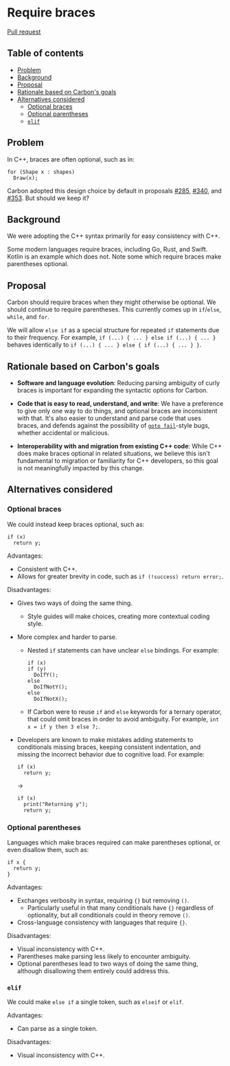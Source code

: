 # Require braces

<!--
Part of the Carbon Language project, under the Apache License v2.0 with LLVM
Exceptions. See /LICENSE for license information.
SPDX-License-Identifier: Apache-2.0 WITH LLVM-exception
-->

[Pull request](https://github.com/carbon-language/carbon-lang/pull/623)

<!-- toc -->

## Table of contents

-   [Problem](#problem)
-   [Background](#background)
-   [Proposal](#proposal)
-   [Rationale based on Carbon's goals](#rationale-based-on-carbons-goals)
-   [Alternatives considered](#alternatives-considered)
    -   [Optional braces](#optional-braces)
    -   [Optional parentheses](#optional-parentheses)
    -   [`elif`](#elif)

<!-- tocstop -->

## Problem

In C++, braces are often optional, such as in:

```
for (Shape x : shapes)
  Draw(x);
```

Carbon adopted this design choice by default in proposals
[#285](https://github.com/carbon-language/carbon-lang/blob/trunk/proposals/p0285.md),
[#340](https://github.com/carbon-language/carbon-lang/blob/trunk/proposals/p0340.md),
and
[#353](https://github.com/carbon-language/carbon-lang/blob/trunk/proposals/p0353.md).
But should we keep it?

## Background

We were adopting the C++ syntax primarily for easy consistency with C++.

Some modern languages require braces, including Go, Rust, and Swift. Kotlin is
an example which does not. Note some which require braces make parentheses
optional.

## Proposal

Carbon should require braces when they might otherwise be optional. We should
continue to require parentheses. This currently comes up in `if`/`else`,
`while`, and `for`.

We will allow `else if` as a special structure for repeated `if` statements due
to their frequency. For example, `if (...) { ... } else if (...) { ... }`
behaves identically to `if (...) { ... } else { if (...) { ... } }`.

## Rationale based on Carbon's goals

-   **Software and language evolution**: Reducing parsing ambiguity of curly
    braces is important for expanding the syntactic options for Carbon.

-   **Code that is easy to read, understand, and write**: We have a preference
    to give only one way to do things, and optional braces are inconsistent with
    that. It's also easier to understand and parse code that uses braces, and
    defends against the possibility of
    [`goto fail`](https://dwheeler.com/essays/apple-goto-fail.html)-style bugs,
    whether accidental or malicious.

-   **Interoperability with and migration from existing C++ code**: While C++
    does make braces optional in related situations, we believe this isn't
    fundamental to migration or familiarity for C++ developers, so this goal is
    not meaningfully impacted by this change.

## Alternatives considered

### Optional braces

We could instead keep braces optional, such as:

```carbon
if (x)
  return y;
```

Advantages:

-   Consistent with C++.
-   Allows for greater brevity in code, such as `if (!success) return error;`.

Disadvantages:

-   Gives two ways of doing the same thing.
    -   Style guides will make choices, creating more contextual coding style.
-   More complex and harder to parse.

    -   Nested `if` statements can have unclear `else` bindings. For example:

        ```carbon
        if (x)
        if (y)
          DoIfY();
        else
          DoIfNotY();
        else
          DoIfNotX();
        ```

    -   If Carbon were to reuse `if` and `else` keywords for a ternary operator,
        that could omit braces in order to avoid ambiguity. For example,
        `int x = if y then 3 else 7;`.

-   Developers are known to make mistakes adding statements to conditionals
    missing braces, keeping consistent indentation, and missing the incorrect
    behavior due to cognitive load. For example:

    ```carbon
    if (x)
      return y;
    ```

    ->

    ```carbon
    if (x)
      print("Returning y");
      return y;
    ```

### Optional parentheses

Languages which make braces required can make parentheses optional, or even
disallow them, such as:

```carbon
if x {
  return y;
}
```

Advantages:

-   Exchanges verbosity in syntax, requiring `{}` but removing `()`.
    -   Particularly useful in that many conditionals have `{}` regardless of
        optionality, but all conditionals could in theory remove `()`.
-   Cross-language consistency with languages that require `{}`.

Disadvantages:

-   Visual inconsistency with C++.
-   Parentheses make parsing less likely to encounter ambiguity.
-   Optional parentheses lead to two ways of doing the same thing, although
    disallowing them entirely could address this.

### `elif`

We could make `else if` a single token, such as `elseif` or `elif`.

Advantages:

-   Can parse as a single token.

Disadvantages:

-   Visual inconsistency with C++.
